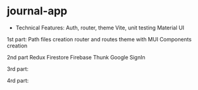 # journal-app

- Technical Features: Auth, router, theme
Vite, unit testing
Material UI

1st part:
Path files creation
router and routes
theme with MUI
Components creation

2nd part
Redux
Firestore
Firebase
Thunk
Google SignIn

3rd part:


4rd part:
